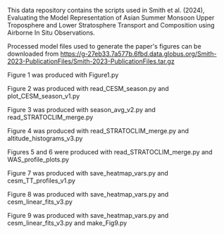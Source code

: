 This data repository contains the scripts used in Smith et al. (2024), Evaluating the Model Representation of Asian Summer Monsoon Upper Troposphere and Lower Stratosphere Transport and Composition using Airborne In Situ Observations.  

Processed model files used to generate the paper's figures can be downloaded from https://g-27eb33.7a577b.6fbd.data.globus.org/Smith-2023-PublicationFiles/Smith-2023-PublicationFiles.tar.gz

Figure 1 was produced with Figure1.py 

Figure 2 was produced with read_CESM_season.py and plot_CESM_season_v1.py

Figure 3 was produced with season_avg_v2.py and read_STRATOCLIM_merge.py 

Figure 4 was produced with read_STRATOCLIM_merge.py and altitude_histograms_v3.py

Figures 5 and 6 were produced with read_STRATOCLIM_merge.py and WAS_profile_plots.py 

Figure 7 was produced with save_heatmap_vars.py and cesm_TT_profiles_v1.py 

Figure 8 was produced with save_heatmap_vars.py and cesm_linear_fits_v3.py 

Figure 9 was produced with save_heatmap_vars.py and cesm_linear_fits_v3.py and make_Fig9.py 
